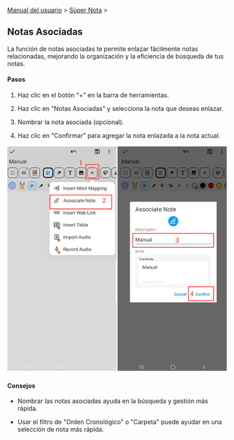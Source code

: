 [Manual del usuario](/dragonnest/drawnote/manual/es) > [Súper Nota](/dragonnest/drawnote/manual/es/super_note) >

Notas Asociadas
---

La función de notas asociadas te permite enlazar fácilmente notas relacionadas, mejorando la organización y la eficiencia de búsqueda de tus notas.

#### Pasos

1. Haz clic en el botón "+" en la barra de herramientas.

2. Haz clic en "Notas Asociadas" y selecciona la nota que deseas enlazar.

3. Nombrar la nota asociada (opcional).

4. Haz clic en "Confirmar" para agregar la nota enlazada a la nota actual.

![](imgs/associated_notes.png)

#### Consejos

- Nombrar las notas asociadas ayuda en la búsqueda y gestión más rápida.

- Usar el filtro de "Orden Cronológico" o "Carpeta" puede ayudar en una selección de nota más rápida.